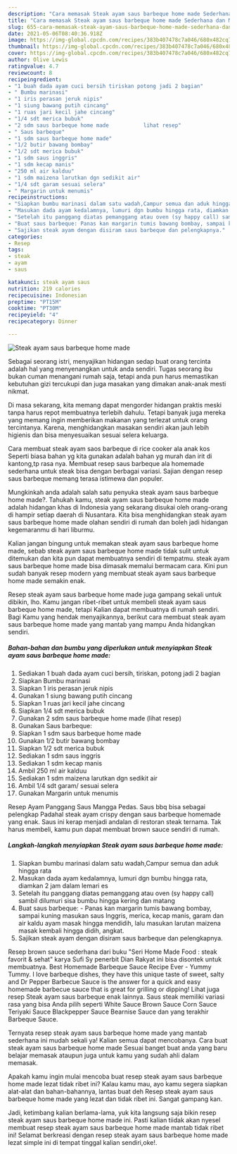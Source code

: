 ```yaml
---
description: "Cara memasak Steak ayam saus barbeque home made Sederhana dan Mudah Dibuat"
title: "Cara memasak Steak ayam saus barbeque home made Sederhana dan Mudah Dibuat"
slug: 655-cara-memasak-steak-ayam-saus-barbeque-home-made-sederhana-dan-mudah-dibuat
date: 2021-05-06T08:40:36.918Z
image: https://img-global.cpcdn.com/recipes/383b407478c7a046/680x482cq70/steak-ayam-saus-barbeque-home-made-foto-resep-utama.jpg
thumbnail: https://img-global.cpcdn.com/recipes/383b407478c7a046/680x482cq70/steak-ayam-saus-barbeque-home-made-foto-resep-utama.jpg
cover: https://img-global.cpcdn.com/recipes/383b407478c7a046/680x482cq70/steak-ayam-saus-barbeque-home-made-foto-resep-utama.jpg
author: Olive Lewis
ratingvalue: 4.7
reviewcount: 8
recipeingredient:
- "1 buah dada ayam cuci bersih tiriskan potong jadi 2 bagian"
- " Bumbu marinasi"
- "1 iris perasan jeruk nipis"
- "1 siung bawang putih cincang"
- "1 ruas jari kecil jahe cincang"
- "1/4 sdt merica bubuk"
- "2 sdm saus barbeque home made           lihat resep"
- " Saus barbeque"
- "1 sdm saus barbeque home made"
- "1/2 butir bawang bombay"
- "1/2 sdt merica bubuk"
- "1 sdm saus inggris"
- "1 sdm kecap manis"
- "250 ml air kalduu"
- "1 sdm maizena larutkan dgn sedikit air"
- "1/4 sdt garam sesuai selera"
- " Margarin untuk menumis"
recipeinstructions:
- "Siapkan bumbu marinasi dalam satu wadah,Campur semua dan aduk hingga rata"
- "Masukan dada ayam kedalamnya, lumuri dgn bumbu hingga rata, diamkan 2 jam dalam lemari es"
- "Setelah itu panggang diatas pemanggang atau oven (sy happy call) sambil dilumuri sisa bumbu hingga kering dan matang"
- "Buat saus barbeque: Panas kan margarin tumis bawang bombay, sampai kuning masukan saus Inggris, merica, kecap manis, garam dan air kaldu ayam masak hingga mendidih, lalu masukan larutan maizena masak kembali hingga didih, angkat."
- "Sajikan steak ayam dengan disiram saus barbeque dan pelengkapnya."
categories:
- Resep
tags:
- steak
- ayam
- saus

katakunci: steak ayam saus 
nutrition: 219 calories
recipecuisine: Indonesian
preptime: "PT15M"
cooktime: "PT30M"
recipeyield: "4"
recipecategory: Dinner

---
```



![Steak ayam saus barbeque home made](https://img-global.cpcdn.com/recipes/383b407478c7a046/680x482cq70/steak-ayam-saus-barbeque-home-made-foto-resep-utama.jpg)

Sebagai seorang istri, menyajikan hidangan sedap buat orang tercinta adalah hal yang menyenangkan untuk anda sendiri. Tugas seorang ibu bukan cuman menangani rumah saja, tetapi anda pun harus memastikan kebutuhan gizi tercukupi dan juga masakan yang dimakan anak-anak mesti nikmat.

Di masa  sekarang, kita memang dapat mengorder hidangan praktis meski tanpa harus repot membuatnya terlebih dahulu. Tetapi banyak juga mereka yang memang ingin memberikan makanan yang terlezat untuk orang tercintanya. Karena, menghidangkan masakan sendiri akan jauh lebih higienis dan bisa menyesuaikan sesuai selera keluarga. 

Cara membuat steak ayam saos barbeque di rice cooker ala anak kos Seperti biasa bahan yg kita gunakan adalah bahan yg murah dan irit di kantong,tp rasa nya. Membuat resep saus barbeque ala homemade sederhana untuk steak bisa dengan berbagai variasi. Sajian dengan resep saus barbeque memang terasa istimewa dan populer.

Mungkinkah anda adalah salah satu penyuka steak ayam saus barbeque home made?. Tahukah kamu, steak ayam saus barbeque home made adalah hidangan khas di Indonesia yang sekarang disukai oleh orang-orang di hampir setiap daerah di Nusantara. Kita bisa menghidangkan steak ayam saus barbeque home made olahan sendiri di rumah dan boleh jadi hidangan kegemaranmu di hari liburmu.

Kalian jangan bingung untuk memakan steak ayam saus barbeque home made, sebab steak ayam saus barbeque home made tidak sulit untuk ditemukan dan kita pun dapat membuatnya sendiri di tempatmu. steak ayam saus barbeque home made bisa dimasak memalui bermacam cara. Kini pun sudah banyak resep modern yang membuat steak ayam saus barbeque home made semakin enak.

Resep steak ayam saus barbeque home made juga gampang sekali untuk dibikin, lho. Kamu jangan ribet-ribet untuk membeli steak ayam saus barbeque home made, tetapi Kalian dapat membuatnya di rumah sendiri. Bagi Kamu yang hendak menyajikannya, berikut cara membuat steak ayam saus barbeque home made yang mantab yang mampu Anda hidangkan sendiri.

<!--inarticleads1-->

##### Bahan-bahan dan bumbu yang diperlukan untuk menyiapkan Steak ayam saus barbeque home made:

1. Sediakan 1 buah dada ayam cuci bersih, tiriskan, potong jadi 2 bagian
1. Siapkan  Bumbu marinasi
1. Siapkan 1 iris perasan jeruk nipis
1. Gunakan 1 siung bawang putih cincang
1. Siapkan 1 ruas jari kecil jahe cincang
1. Siapkan 1/4 sdt merica bubuk
1. Gunakan 2 sdm saus barbeque home made           (lihat resep)
1. Gunakan  Saus barbeque:
1. Siapkan 1 sdm saus barbeque home made
1. Gunakan 1/2 butir bawang bombay
1. Siapkan 1/2 sdt merica bubuk
1. Sediakan 1 sdm saus inggris
1. Sediakan 1 sdm kecap manis
1. Ambil 250 ml air kalduu
1. Sediakan 1 sdm maizena larutkan dgn sedikit air
1. Ambil 1/4 sdt garam/ sesuai selera
1. Gunakan  Margarin untuk menumis


Resep Ayam Panggang Saus Mangga Pedas. Saus bbq bisa sebagai pelengkap Padahal steak ayam crispy dengan saus barbeque homemade yang enak. Saus ini kerap menjadi andalan di restoran steak ternama. Tak harus membeli, kamu pun dapat membuat brown sauce sendiri di rumah. 

<!--inarticleads2-->

##### Langkah-langkah menyiapkan Steak ayam saus barbeque home made:

1. Siapkan bumbu marinasi dalam satu wadah,Campur semua dan aduk hingga rata
1. Masukan dada ayam kedalamnya, lumuri dgn bumbu hingga rata, diamkan 2 jam dalam lemari es
1. Setelah itu panggang diatas pemanggang atau oven (sy happy call) sambil dilumuri sisa bumbu hingga kering dan matang
1. Buat saus barbeque: - Panas kan margarin tumis bawang bombay, sampai kuning masukan saus Inggris, merica, kecap manis, garam dan air kaldu ayam masak hingga mendidih, lalu masukan larutan maizena masak kembali hingga didih, angkat.
1. Sajikan steak ayam dengan disiram saus barbeque dan pelengkapnya.


Resep brown sauce sederhana dari buku &#34;Seri Home Made Food : steak favorit &amp; sehat&#34; karya Sufi Sy penerbit Dian Rakyat ini bisa disontek untuk membuatnya. Best Homemade Barbeque Sauce Recipe Ever - Yummy Tummy. I love barbeque dishes, they have this unique taste of sweet, salty and Dr Pepper Barbecue Sauce is the answer for a quick and easy homemade barbecue sauce that is great for grilling or dipping! Lihat juga resep Steak ayam saus barbeque enak lainnya. Saus steak memiliki variasi rasa yang bisa Anda pilih seperti White Sauce Brown Sauce Corn Sauce Teriyaki Sauce Blackpepper Sauce Bearnise Sauce dan yang terakhir Barbeque Sauce. 

Ternyata resep steak ayam saus barbeque home made yang mantab sederhana ini mudah sekali ya! Kalian semua dapat mencobanya. Cara buat steak ayam saus barbeque home made Sesuai banget buat anda yang baru belajar memasak ataupun juga untuk kamu yang sudah ahli dalam memasak.

Apakah kamu ingin mulai mencoba buat resep steak ayam saus barbeque home made lezat tidak ribet ini? Kalau kamu mau, ayo kamu segera siapkan alat-alat dan bahan-bahannya, lantas buat deh Resep steak ayam saus barbeque home made yang lezat dan tidak ribet ini. Sangat gampang kan. 

Jadi, ketimbang kalian berlama-lama, yuk kita langsung saja bikin resep steak ayam saus barbeque home made ini. Pasti kalian tiidak akan nyesel membuat resep steak ayam saus barbeque home made mantab tidak ribet ini! Selamat berkreasi dengan resep steak ayam saus barbeque home made lezat simple ini di tempat tinggal kalian sendiri,oke!.

